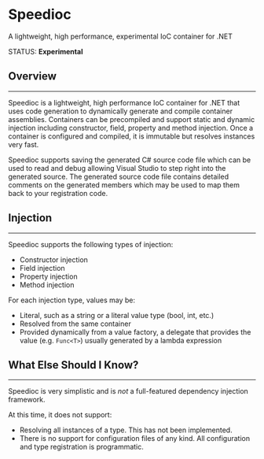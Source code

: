 # Speedioc #

A lightweight, high performance, experimental IoC container for .NET

STATUS: **Experimental**


## Overview ##

----------
Speedioc is a lightweight, high performance IoC container for .NET 
that uses code generation to dynamically generate and compile container 
assemblies. Containers can be precompiled and support static and dynamic 
injection including constructor, field, property and method injection. 
Once a container is configured and compiled, it is immutable but 
resolves instances very fast.

Speedioc supports saving the generated C# source code file which can be 
used to read and debug allowing Visual Studio to step right into the 
generated source. The generated source code file contains detailed 
comments on the generated members which may be used to map them back to 
your registration code.


## Injection ##

----------
Speedioc supports the following types of injection:

- Constructor injection
- Field injection
- Property injection
- Method injection

For each injection type, values may be:

- Literal, such as a string or a literal value type (bool, int, etc.)
- Resolved from the same container
- Provided dynamically from a value factory, a delegate that provides 
  the value (e.g. `Func<T>`) usually generated by a lambda expression


## What Else Should I Know? ##

----------

Speedioc is very simplistic and is *not* a full-featured dependency 
injection framework. 

At this time, it does not support:

- Resolving all instances of a type. This has not been implemented.
- There is no support for configuration files of any kind. 
  All configuration and type registration is programmatic.

